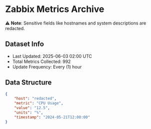 # Zabbix Metrics Archive

⚠️ **Note**: Sensitive fields like hostnames and system descriptions are redacted.

## Dataset Info
- Last Updated: 2025-06-03 02:00 UTC
- Total Metrics Collected: 992
- Update Frequency: Every (1) hour

## Data Structure
```json
{
    "host": "redacted",
    "metric": "CPU Usage",
    "value": "12.5",
    "units": "%",
    "timestamp": "2024-05-21T12:00:00"
}
```

